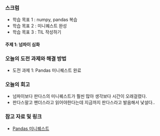 ### 스크럼
- 학습 목표 1 : numpy, pandas 복습
- 학습 목표 2 : 미니퀘스트 완성
- 학습 목표 3 : TIL 작성하기

#### 주제 1: 넘파이 심화

### 오늘의 도전 과제와 해결 방법
- 도전 과제 1: Pandas 미니퀘스트 완료

### 오늘의 회고
- 넘파이보다 판다스의 미니퀘스트가 훨씬 많아 생각보다 시간이 오래걸렸다.
- 판다스말고 팬더스라고 읽어야한다는데 지금까지 판다스라고 발음해서 낯설다..

### 참고 자료 및 링크
- [Pandas 미니퀘스트](https://colab.research.google.com/drive/1-RzXACwsYO6Q8NDDXsduyg_JZ0foro0z?usp=sharing)
